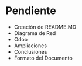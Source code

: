 # Pendiente

- Creación de README.MD
- Diagrama de Red
- Odoo
- Ampliaciones
- Conclusiones
- Formato del Documento